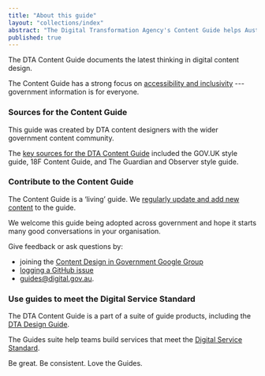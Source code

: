 ```yaml
---
title: "About this guide"
layout: "collections/index"
abstract: "The Digital Transformation Agency's Content Guide helps Australian Government teams design simple, clear and fast content."
published: true
---
```


The DTA Content Guide documents the latest thinking in digital content design.

The Content Guide has a strong focus on [accessibility and inclusivity](/accessibility-inclusivity/) --- government information is for everyone.

### Sources for the Content Guide

This guide was created by DTA content designers with the wider government content community.

The [key sources for the DTA Content Guide](/sources/) included the GOV.UK style guide, 18F Content Guide, and The Guardian and Observer style guide.

### Contribute to the Content Guide

The Content Guide is a ‘living’ guide. We [regularly update and add new content](/updates/) to the guide.

We welcome this guide being adopted across government and hope it starts many good conversations in your organisation.

Give feedback or ask questions by:
- joining the <a href="https://groups.google.com/a/digital.gov.au/forum/#!forum/content-design-in-government" rel="external">Content Design in Government Google Group</a>
- <a href="https://github.com/govau/content-guide/issues/new" rel="external">logging a GitHub issue</a>
- <a href="mailto:guides@digital.gov.au">guides@digital.gov.au</a>.

### Use guides to meet the Digital Service Standard

The DTA Content Guide is a part of a suite of guide products, including the [DTA Design Guide](http://guides.service.gov.au/design-guide/).

The Guides suite help teams build services that meet the <a href="https://www.dta.gov.au/standard/" rel="external">Digital Service Standard</a>.

Be great. Be consistent. Love the Guides.
